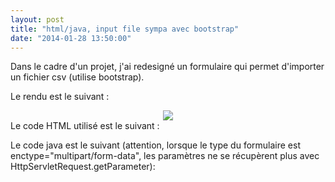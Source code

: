 ```yaml
---
layout: post
title: "html/java, input file sympa avec bootstrap"
date: "2014-01-28 13:50:00"
---
```

Dans le cadre d'un projet, j'ai redesigné un formulaire qui permet d'importer un fichier csv (utilise bootstrap).

Le rendu est le suivant :

<div class="separator" style="clear: both; text-align: center;"><a href="http://2.bp.blogspot.com/-GbpePebl9sw/Uuek_yww54I/AAAAAAAADuw/gMzZw1TdYRA/s1600/Untitled.png" imageanchor="1" style="margin-left: 1em; margin-right: 1em;"><img border="0" src="http://2.bp.blogspot.com/-GbpePebl9sw/Uuek_yww54I/AAAAAAAADuw/gMzZw1TdYRA/s320/Untitled.png" /></a></div>
Le code HTML utilisé est le suivant :

<script src="http://pastebin.com/embed_js.php?i=CD00ksSn"></script>

Le code java est le suivant (attention, lorsque le type du formulaire est enctype="multipart/form-data", les paramètres ne se récupèrent plus avec HttpServletRequest.getParameter):

<script src="http://pastebin.com/embed_js.php?i=aDMX7AUq"></script>


